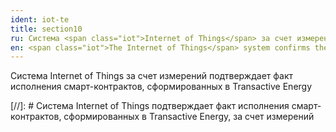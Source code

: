 ```yaml
---
ident: iot-te
title: section10
ru: Система <span class="iot">Internet of Things</span> за счет измерений подтверждает факт исполнения смарт-контрактов, сформированных в <span class="te">Transactive Energy</span>.
en: <span class="iot">The Internet of Things</span> system confirms the completion of smart contract created in <span class="te">the Transactive Energy</span> system.
---
```

Система <span class="iot">Internet of Things</span> за счет измерений подтверждает факт исполнения смарт-контрактов, сформированных в <span class="te">Transactive Energy</span>

[//]: # Система <span class="iot">Internet of Things</span> подтверждает факт исполнения смарт-контрактов, сформированных в <span class="te">Transactive Energy</span>, за счет измерений